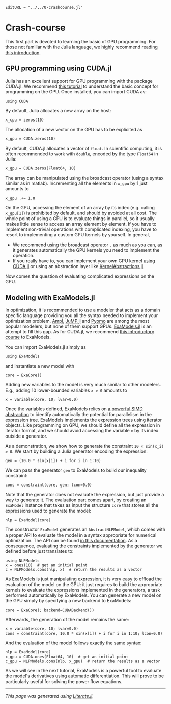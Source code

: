 ```@meta
EditURL = "../../0-crashcourse.jl"
```

# Crash-course
This first part is devoted to learning the basic of GPU programming.
For those not familiar with the Julia language, we highly recommend
reading [this introduction](https://jump.dev/JuMP.jl/stable/tutorials/getting_started/getting_started_with_julia/).

## GPU programming using CUDA.jl
Julia has an excellent support for GPU programming with the package CUDA.jl.
We recommend [this tutorial](https://cuda.juliagpu.org/stable/tutorials/introduction/)
to understand the basic concept for programming on the GPU. Once installed,
you can import CUDA as:

````@example 0-crashcourse
using CUDA
````

By default, Julia allocates a new array on the host:

````@example 0-crashcourse
x_cpu = zeros(10)
````

The allocation of a new vector on the GPU has to be explicited as

````@example 0-crashcourse
x_gpu = CUDA.zeros(10)
````

By default, CUDA.jl allocates a vector of `float`. In scientific computing, it
is often recommended to work with `double`, encoded by the type `Float64` in Julia:

````@example 0-crashcourse
x_gpu = CUDA.zeros(Float64, 10)
````

The array can be manipulated using the broadcast operator (using a syntax similar as in matlab).
Incrementing all the elements in `x_gpu` by 1 just amounts to

````@example 0-crashcourse
x_gpu .+= 1.0
````

On the GPU, accessing the element of an array by its index (e.g. calling `x_gpu[1]`)
is prohibited by default, and should by avoided
at all cost. The whole point of using a GPU is to evaluate things in parallel, so it usually makes little
sense to access an array element by element. If you have to implement non-trivial operations with complicated indexing, you have to resort to implementing a custom GPU kernels by yourself. In general,

- We recommend using the broadcast operator `.` as much as you can, as it generates automatically the GPU kernels you need to implement the operation.
- If you really have to, you can implement your own GPU kernel [using CUDA.jl](https://cuda.juliagpu.org/stable/tutorials/introduction/#Writing-your-first-GPU-kernel) or using an abstraction layer like [KernelAbstractions.jl](https://github.com/JuliaGPU/KernelAbstractions.jl/).

Now comes the question of evaluating complicated expressions on the GPU.

## Modeling with ExaModels.jl
In optimization, it is recommended to use a modeler that acts as a domain specific language providing you all the syntax needed to implement your optimization problem. [Ampl](https://ampl.com), [JuMP.jl](https://jump.dev) and [Pyomo](https://www.pyomo.org/) are among the most popular modelers, but none of them support GPUs.
[ExaModels.jl](https://exanauts.github.io/ExaModels.jl/dev/) is an attempt to fill this gap.
As for CUDA.jl, we recommend [this introductory course](https://exanauts.github.io/ExaModels.jl/dev/guide/) to ExaModels.

You can import ExaModels.jl simply as

````@example 0-crashcourse
using ExaModels
````

and instantiate a new model with

````@example 0-crashcourse
core = ExaCore()
````

Adding new variables to the model is very much similar to other modelers. E.g., adding 10 lower-bounded
variables ``x ≥ 0`` amounts to

````@example 0-crashcourse
x = variable(core, 10; lvar=0.0)
````

Once the variables defined, ExaModels relies on [a powerful SIMD abstraction](https://exanauts.github.io/ExaModels.jl/dev/simd/) to identify
automatically the potential for parallelism in the expression tree.
ExaModels implements the expression trees using iterator objects. Like programming on GPU,
we should define all the expression in iterator format, and we should avoid accessing the variable `x`
by its index outside a generator.

As a demonstration, we show how to generate the constraint ``10 × sin(x_i) ≥ 0``.
We start by building a Julia generator encoding the expression:

````@example 0-crashcourse
gen = (10.0 * sin(x[i]) + i for i in 1:10)
````

We can pass the generator `gen` to ExaModels to build our inequality constraint:

````@example 0-crashcourse
cons = constraint(core, gen; lcon=0.0)
````

Note that the generator does not evaluate the expression, but just provide a way to generate it.
The evaluation part comes apart, by creating an `ExaModel` instance that takes as input
the structure `core` that stores all the expressions used to generate the model:

````@example 0-crashcourse
nlp = ExaModel(core)
````

The constructor `ExaModel` generates an `AbstractNLPModel`, which comes with a proper API
to evaluate the model in a syntax appropriate for numerical optimization.
The API can be found [in this documentation](https://jso.dev/NLPModels.jl/stable/api/#Reference-guide).
As a consequence, evaluating the constraints implemented by the generator we defined before just
translates to:

````@example 0-crashcourse
using NLPModels
x = ones(10)  # get an initial point
c = NLPModels.cons(nlp, x)  # return the results as a vector
````

As ExaModels is just manipulating expression, it is very easy to offload the evaluation of the model on the GPU: it just requires to build the appropriate kernels to evaluate the expressions implemented in the generators, a task performed automatically by ExaModels.
You can generate a new model on the GPU simply by specifying a new backend to ExaModels:

````@example 0-crashcourse
core = ExaCore(; backend=CUDABackend())
````

Afterwards, the generation of the model remains the same:

````@example 0-crashcourse
x = variable(core, 10; lvar=0.0)
cons = constraint(core, 10.0 * sin(x[i]) + i for i in 1:10; lcon=0.0)
````

And the evaluation of the model follows exactly the same syntax:

````@example 0-crashcourse
nlp = ExaModel(core)
x_gpu = CUDA.ones(Float64, 10)  # get an initial point
c_gpu = NLPModels.cons(nlp, x_gpu)  # return the results as a vector
````

As we will see in the next tutorial, ExaModels is a powerful tool to evaluate the
model's derivatives using automatic differentiation. This will prove to be particularly
useful for solving the power flow equations.

---

*This page was generated using [Literate.jl](https://github.com/fredrikekre/Literate.jl).*

